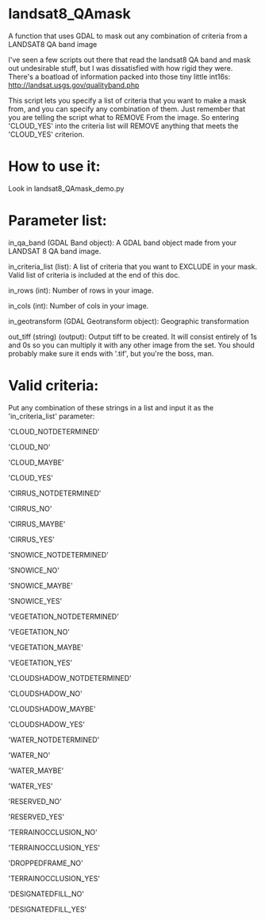 # landsat8_QAmask

A function that uses GDAL to mask out any combination of criteria from a LANDSAT8 QA band image

I've seen a few scripts out there that read the landsat8 QA band and mask out undesirable stuff,  but I was dissatisfied with how rigid they were.  There's a boatload of information packed into those tiny little int16s: http://landsat.usgs.gov/qualityband.php

This script lets you specify a list of criteria that you want to make a mask from, and you can specify any combination of them.  Just remember that you are telling the script what to REMOVE From the image.  So entering 'CLOUD_YES' into the criteria list will REMOVE anything that meets the 'CLOUD_YES' criterion.

# How to use it:

Look in landsat8_QAmask_demo.py

# Parameter list:

in_qa_band (GDAL Band object): A GDAL band object made from your LANDSAT 8 QA band image.

in_criteria_list (list): A list of criteria that you want to EXCLUDE in your mask.  Valid list of criteria is included at the end of this doc.

in_rows (int): Number of rows in your image.

in_cols (int): Number of cols in your image.

in_geotransform (GDAL Geotransform object): Geographic transformation

out_tiff (string) (output): Output tiff to be created.  It will consist entirely of 1s and 0s so you can multiply it with any other image from the set.  You should probably make sure it ends with '.tif', but you're the boss, man.

# Valid criteria:

Put any combination of these strings in a list and input it as the 'in_criteria_list' parameter:

'CLOUD_NOTDETERMINED'

'CLOUD_NO'

'CLOUD_MAYBE'

'CLOUD_YES'

'CIRRUS_NOTDETERMINED'

'CIRRUS_NO'

'CIRRUS_MAYBE'

'CIRRUS_YES'

'SNOWICE_NOTDETERMINED'

'SNOWICE_NO'

'SNOWICE_MAYBE'

'SNOWICE_YES'

'VEGETATION_NOTDETERMINED'

'VEGETATION_NO'

'VEGETATION_MAYBE'

'VEGETATION_YES'

'CLOUDSHADOW_NOTDETERMINED'

'CLOUDSHADOW_NO'

'CLOUDSHADOW_MAYBE'

'CLOUDSHADOW_YES'

'WATER_NOTDETERMINED'

'WATER_NO'

'WATER_MAYBE'

'WATER_YES'

'RESERVED_NO'

'RESERVED_YES'

'TERRAINOCCLUSION_NO'

'TERRAINOCCLUSION_YES'

'DROPPEDFRAME_NO'

'TERRAINOCCLUSION_YES'

'DESIGNATEDFILL_NO'

'DESIGNATEDFILL_YES'
